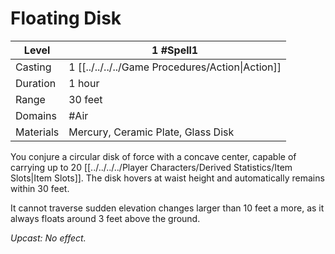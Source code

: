 # Floating Disk

| Level     | 1 #Spell1                                        |
| --------- | ------------------------------------------------ |
| Casting   | 1 [[../../../../Game Procedures/Action\|Action]] |
| Duration  | 1 hour                                           |
| Range     | 30 feet                                          |
| Domains   | #Air                                             |
| Materials | Mercury, Ceramic Plate, Glass Disk               |

You conjure a circular disk of force with a concave center, capable of carrying up to 20 [[../../../../Player Characters/Derived Statistics/Item Slots\|Item Slots]]. The disk hovers at waist height and automatically remains within 30 feet. 

It cannot traverse sudden elevation changes larger than 10 feet a more, as it always floats around 3 feet above the ground.

*Upcast: No effect.*


